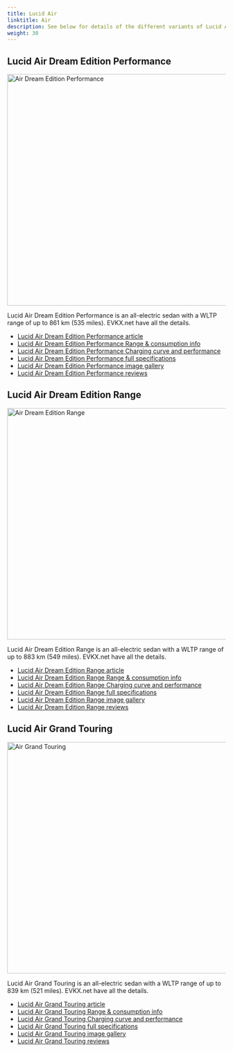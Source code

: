 ```yaml
---
title: Lucid Air
linktitle: Air
description: See below for details of the different variants of Lucid Air
weight: 30
---
```

## Lucid Air Dream Edition Performance

<a href="/models/lucid/air/air_dream_edition_performance/"><img src="https://media.evkx.net/multimedia/models/lucid/air/air_dream_edition_performance/main_1_st.jpg" width="800" height="533" alt="Air Dream Edition Performance" ></a>

Lucid Air Dream Edition Performance is an all-electric sedan with a WLTP range of up to 861 km (535 miles). EVKX.net have all the details. 

- [Lucid Air Dream Edition Performance article](/models/lucid/air/air_dream_edition_performance/)
- [Lucid Air Dream Edition Performance Range & consumption info](/models/lucid/air/air_dream_edition_performance//rangeandconsumption)
- [Lucid Air Dream Edition Performance Charging curve and performance](/models/lucid/air/air_dream_edition_performance//chargingcurve)
- [Lucid Air Dream Edition Performance full specifications](/models/lucid/air/air_dream_edition_performance//specifications)
- [Lucid Air Dream Edition Performance image gallery](/models/lucid/air/air_dream_edition_performance//gallery)
- [Lucid Air Dream Edition Performance reviews](/models/lucid/air/air_dream_edition_performance//reviews)

## Lucid Air Dream Edition Range

<a href="/models/lucid/air/air_dream_edition_range/"><img src="https://media.evkx.net/multimedia/models/lucid/air/air_dream_edition_range/main_1_st.jpg" width="800" height="533" alt="Air Dream Edition Range" ></a>

Lucid Air Dream Edition Range is an all-electric sedan with a WLTP range of up to 883 km (549 miles). EVKX.net have all the details. 

- [Lucid Air Dream Edition Range article](/models/lucid/air/air_dream_edition_range/)
- [Lucid Air Dream Edition Range Range & consumption info](/models/lucid/air/air_dream_edition_range//rangeandconsumption)
- [Lucid Air Dream Edition Range Charging curve and performance](/models/lucid/air/air_dream_edition_range//chargingcurve)
- [Lucid Air Dream Edition Range full specifications](/models/lucid/air/air_dream_edition_range//specifications)
- [Lucid Air Dream Edition Range image gallery](/models/lucid/air/air_dream_edition_range//gallery)
- [Lucid Air Dream Edition Range reviews](/models/lucid/air/air_dream_edition_range//reviews)

## Lucid Air Grand Touring

<a href="/models/lucid/air/air_grand_touring/"><img src="https://media.evkx.net/multimedia/models/lucid/air/air_grand_touring/main_1_st.jpg" width="800" height="533" alt="Air Grand Touring" ></a>

Lucid Air Grand Touring is an all-electric sedan with a WLTP range of up to 839 km (521 miles). EVKX.net have all the details. 

- [Lucid Air Grand Touring article](/models/lucid/air/air_grand_touring/)
- [Lucid Air Grand Touring Range & consumption info](/models/lucid/air/air_grand_touring//rangeandconsumption)
- [Lucid Air Grand Touring Charging curve and performance](/models/lucid/air/air_grand_touring//chargingcurve)
- [Lucid Air Grand Touring full specifications](/models/lucid/air/air_grand_touring//specifications)
- [Lucid Air Grand Touring image gallery](/models/lucid/air/air_grand_touring//gallery)
- [Lucid Air Grand Touring reviews](/models/lucid/air/air_grand_touring//reviews)

